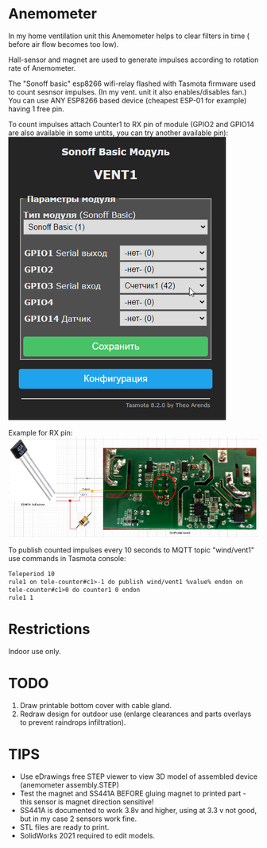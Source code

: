 # Anemometer
In my home ventilation unit this Anemometer helps to clear filters in time ( before air flow becomes too low). 

Hall-sensor and magnet are used to generate impulses according to rotation rate of Anemometer.

The "Sonoff basic" esp8266 wifi-relay flashed with Tasmota firmware used to count sesnsor impulses. (In my vent. unit it also enables/disables fan.)
You can use ANY ESP8266 based device (cheapest ESP-01 for example) having 1 free pin.

To count impulses attach Counter1 to RX pin of module (GPIO2 and GPIO14 are also available in some untits, you can try another available pin):
!["Settings"](https://github.com/cybbkru/Anemometer/blob/main/Tasmota%20modue%20settings.png)

Example for RX pin:
!["Wiring"](https://github.com/cybbkru/Anemometer/blob/main/Sonof%20basic%20connection%20diagram.png)

To publish counted impulses every 10 seconds to  MQTT topic "wind/vent1" use commands in Tasmota console:
```
Teleperiod 10
rule1 on tele-counter#c1>-1 do publish wind/vent1 %value% endon on tele-counter#c1>0 do counter1 0 endon
rule1 1
```

# Restrictions
Indoor use only.

# TODO
1. Draw printable bottom cover with cable gland.
2. Redraw design for outdoor use (enlarge clearances and parts overlays to prevent raindrops infiltration).

# TIPS
* Use eDrawings free STEP viewer to view 3D model of assembled device (anemometer assembly.STEP)
* Test the magnet and SS441A BEFORE gluing magnet to printed part - this sensor is magnet direction sensitive! 
* SS441A is documented to work 3.8v and higher, using at 3.3 v not good, but in my case 2 sensors work fine.
* STL files are ready to print.
* SolidWorks 2021 required to edit models.

